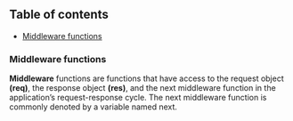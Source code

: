 ## Table of contents

- [Middleware functions](#Middleware-functions)

### Middleware functions

**Middleware** functions are functions that have access to the request object **(req)**, the response object **(res)**, and the next middleware function in the application’s request-response cycle. The next middleware function is commonly denoted by a variable named next.
